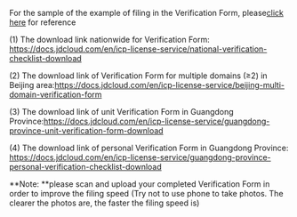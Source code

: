 For the sample of the example of filing in the Verification Form, please[click here](https://docs.jdcloud.com/en/icp-license-service/verification-sample) for reference

(1) The download link nationwide for Verification Form: https://docs.jdcloud.com/en/icp-license-service/national-verification-checklist-download

(2) The download link of Verification Form for multiple domains (≥2) in Beijing area:https://docs.jdcloud.com/en/icp-license-service/beijing-multi-domain-verification-form

(3) The download link of unit Verification Form in Guangdong Province:https://docs.jdcloud.com/en/icp-license-service/guangdong-province-unit-verification-form-download

(4) The download link of personal Verification Form in Guangdong Province: https://docs.jdcloud.com/en/icp-license-service/guangdong-province-personal-verification-checklist-download

**Note: **please scan and upload your completed Verification Form in order to improve the filing speed (Try not to use phone to take photos. The clearer the photos are, the faster the filing speed is)